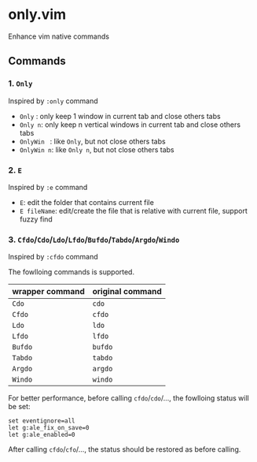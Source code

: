 # only.vim

Enhance vim native commands

## Commands

### 1. `Only`

Inspired by `:only` command

-   `Only` : only keep 1 window in current tab and close others tabs
-   `Only n`: only keep n vertical windows in current tab and close others tabs
-   `OnlyWin ` : like `Only`, but not close others tabs
-   `OnlyWin n`: like `Only n`, but not close others tabs

### 2. `E`

Inspired by `:e` command

-   `E`: edit the folder that contains current file
-   `E fileName`: edit/create the file that is relative with current file, support fuzzy find

### 3. `Cfdo`/`Cdo`/`Ldo`/`Lfdo`/`Bufdo`/`Tabdo`/`Argdo`/`Windo`

Inspired by `:cfdo` command

The fowlloing commands is supported.

| wrapper command | original command |
| :-------------- | :--------------- |
| `Cdo`           | `cdo`            |
| `Cfdo`          | `cfdo`           |
| `Ldo`           | `ldo`            |
| `Lfdo`          | `lfdo`           |
| `Bufdo`         | `bufdo`          |
| `Tabdo`         | `tabdo`          |
| `Argdo`         | `argdo`          |
| `Windo`         | `windo`          |

For better performance, before calling `cfdo`/`cdo`/..., the fowlloing status will be set:

```viml
set eventignore=all
let g:ale_fix_on_save=0
let g:ale_enabled=0
```

After calling `cfdo`/`cfo`/..., the status should be restored as before calling.
